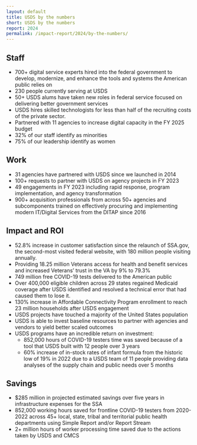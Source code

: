 ```yaml
---
layout: default
title: USDS by the numbers
short: USDS by the numbers
report: 2024
permalink: /impact-report/2024/by-the-numbers/
---
```

##  Staff

- 700+ digital service experts hired into the federal government to develop, modernize, and enhance the tools and systems the American public relies on
- 230 people currently serving at USDS
- 50+ USDS alums have taken new roles in federal service focused on delivering better government services
- USDS hires skilled technologists for less than half of the recruiting costs of the private sector. 
- Partnered with 11 agencies to increase digital capacity in the FY 2025 budget
- 32% of our staff identify as minorities
- 75% of our leadership identify as women

## Work

- 31 agencies have partnered with USDS since we launched in 2014
- 100+ requests to partner with USDS on agency projects in FY 2023
- 49 engagements in FY 2023 including rapid response, program implementation, and agency transformation 
- 900+ acquisition professionals from across 50+ agencies and subcomponents trained on effectively procuring and implementing modern IT/Digital Services from the DITAP since 2016

##  Impact and ROI

- 52.8% increase in customer satisfaction since the relaunch of SSA.gov, the second-most visited federal website, with 180 million people visiting annually.
- Providing 18.25 million Veterans access for health and benefit services and increased Veterans’ trust in the VA by 9% to 79.3% 
- 749 million free COVID-19 tests delivered to the American public 
- Over 400,000 eligible children across 29 states regained Medicaid coverage after USDS identified and resolved a technical error that had caused them to lose it.
- 130% increase in Affordable Connectivity Program enrollment to reach 23 million households after USDS engagement
- USDS projects have touched a majority of the United States population
- USDS is able to invest baseline resources to partner with agencies and vendors to yield better scaled outcomes 
- USDS programs have an incredible return on investment: 
  - 852,000 hours of COVID-19 testers time was saved because of a tool that USDS built with 12 people over 3 years
  - 60% increase of in-stock rates of infant formula from the historic low of 19% in 2022 due to a USDS team of 11 people providing data analyses of the supply chain and public needs over 5 months

##  Savings

- $285 million in projected estimated savings over five years in infrastructure expenses for the SSA
- 852,000 working hours saved for frontline COVID-19 testers from 2020-2022 across 45+ local, state, tribal and territorial public health departments using Simple Report and/or Report Stream
- 2+ million hours of worker processing time saved due to the actions taken by USDS and CMCS

